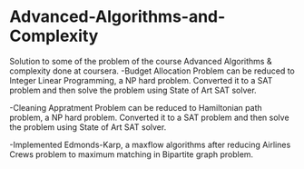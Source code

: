 # Advanced-Algorithms-and-Complexity

Solution to some of the problem of the course Advanced Algorithms & complexity done at coursera.
-Budget Allocation Problem can be reduced to Integer Linear Programming, a NP hard problem. Converted it to a SAT problem and then solve the problem using State of Art SAT solver.

-Cleaning Appratment Problem can be reduced to Hamiltonian path problem, a NP hard problem. Converted it to a SAT problem and then solve the problem using State of Art SAT solver.

-Implemented Edmonds-Karp, a maxflow algorithms after reducing Airlines Crews problem to maximum matching in Bipartite graph problem.
